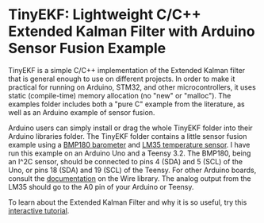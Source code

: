 # TinyEKF: Lightweight C/C++ Extended Kalman Filter with Arduino Sensor Fusion Example

TinyEKF is a simple C/C++ implementation of the Extended Kalman filter that is general enough to use on different 
projects.  In order to make it practical for running on Arduino, STM32, and other microcontrollers, it uses static 
(compile-time) memory allocation (no "new" or "malloc").  The examples folder includes both a "pure C" example 
from the literature, as well as an Arduino example of sensor fusion.  

Arduino users can simply install or drag the whole TinyEKF folder into their Arduino libraries folder. 
The TinyEKF folder contains a little sensor fusion example using a 
[BMP180 barometer](https://www.sparkfun.com/products/11824) and 
[LM35 temperature sensor](http://www.robotshop.com/en/dfrobot-lm35-linear-temperature-sensor.html).
I have run this example on an Arduino Uno and a Teensy 3.2. The BMP180, being an I^2C sensor, should be connected
to pins 4 (SDA) and 5 (SCL) of the Uno, or pins 18 (SDA) and 19 (SCL) of the Teensy.  For other Arduino boards,
consult the [documentation](https://www.arduino.cc/en/Reference/Wire) on the Wire library. The analog output
from the LM35 should go to the A0 pin of your Arduino or Teensy.

To learn about the Extended Kalman Filter and why it is so useful, try 
this [interactive tutorial](http://home.wlu.edu/~levys/kalman_tutorial/).
